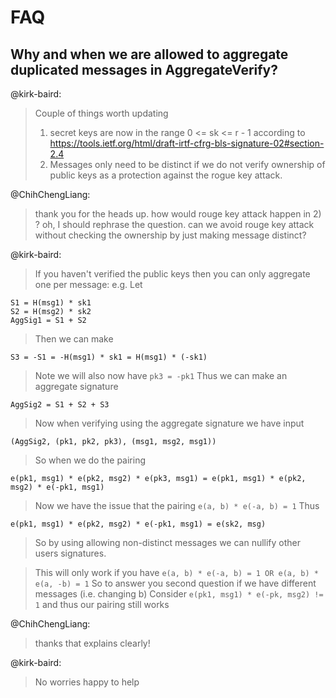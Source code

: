 # FAQ

## Why and when we are allowed to aggregate duplicated messages in AggregateVerify?

@kirk-baird:

> Couple of things worth updating
>
> 1. secret keys are now in the range 0 <= sk <= r - 1 according to https://tools.ietf.org/html/draft-irtf-cfrg-bls-signature-02#section-2.4
> 2. Messages only need to be distinct if we do not verify ownership of public keys as a protection against the rogue key attack.

@ChihChengLiang:

> thank you for the heads up. how would rouge key attack happen in 2) ?
> oh, I should rephrase the question. can we avoid rouge key attack without checking the ownership by just making message distinct?

@kirk-baird:

> If you haven't verified the public keys then you can only aggregate one per message:
> e.g.
> Let

```
S1 = H(msg1) * sk1
S2 = H(msg2) * sk2
AggSig1 = S1 + S2
```

> Then we can make

```
S3 = -S1 = -H(msg1) * sk1 = H(msg1) * (-sk1)
```

> Note we will also now have `pk3 = -pk1`
> Thus we can make an aggregate signature

```
AggSig2 = S1 + S2 + S3
```

> Now when verifying using the aggregate signature we have input

```
(AggSig2, (pk1, pk2, pk3), (msg1, msg2, msg1))
```

> So when we do the pairing

```
e(pk1, msg1) * e(pk2, msg2) * e(pk3, msg1) = e(pk1, msg1) * e(pk2, msg2) * e(-pk1, msg1)
```

> Now we have the issue that the pairing `e(a, b) * e(-a, b) = 1`
> Thus

```
e(pk1, msg1) * e(pk2, msg2) * e(-pk1, msg1) = e(sk2, msg)
```

> So by using allowing non-distinct messages we can nullify other users signatures.

> This will only work if you have `e(a, b) * e(-a, b) = 1 OR e(a, b) * e(a, -b) = 1`
> So to answer you second question if we have different messages (i.e. changing b)
> Consider `e(pk1, msg1) * e(-pk, msg2) != 1` and thus our pairing still works

@ChihChengLiang:

> thanks that explains clearly!

@kirk-baird:

> No worries happy to help
